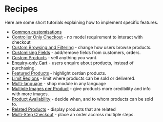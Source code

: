 # Recipes

Here are some short tutorials explaining how to implement specific features.

 * [Common customisations](Common)
 * [Controller Only Checkout](ControllerOnlyCheckout) - no model requirement to interact with checkout
 * [Custom Browsing and Filtering](CustomBrowsing) - change how users browse products.
 * [Customising Fields](CustomisingFields) - add/remove fields from customers, orders.
 * [Custom Products](CustomProducts) - sell anything you want.
 * [Enquiry-only Cart](EnquiryCart) - users enquire about products, instead of purchasing.
 * [Featured Products](FeaturedProducts) - highlight certian products.
 * [Limit Regions](LimitRegions) - limit where products can be sold or delivered.
 * [Multi-language](MultiLanguage) - shop module in any language
 * [Multiple Images per Product](MultipleImagesProduct) - give products more credibility and info with more images.
 * [Product Availability](ProductAvailability) - decide when, and to whom products can be sold to. 
 * [Related Products](RelatedProducts) - display products that are related
 * [Multi-Step Checkout](MultiStepCheckout) - place an order accross multiple steps.
